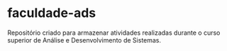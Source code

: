 # faculdade-ads
Repositório criado para armazenar atividades realizadas durante o curso superior de Análise e Desenvolvimento de Sistemas.
